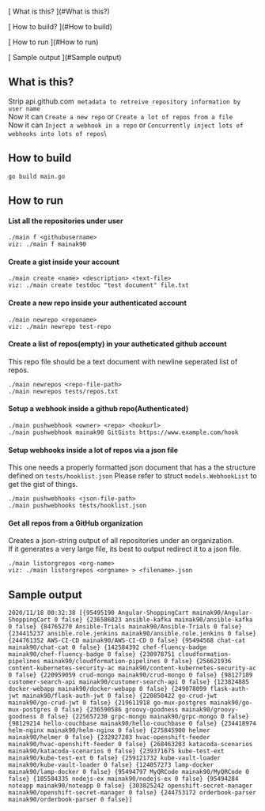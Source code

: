 [ What is this? ](#What is this?)

[ How to build? ](#How to build)

[ How to run ](#How to run)

[ Sample output ](#Sample output)


## What is this?
Strip api.github.com` metadata to retreive repository information
by user name`\
Now it can `Create a new repo` or `Create a lot of repos from a file`\
Now it can `Inject a webhook in a repo` or `Concurrently inject lots of webhooks into lots of repos`\

## How to build
```
go build main.go
```

## How to run
#### List all the repositories under user
```
./main f <githubusername>
viz: ./main f mainak90
```

#### Create a gist inside your account
```
./main create <name> <description> <text-file>
viz: ./main create testdoc "test document" file.txt
```

#### Create a new repo inside your authenticated account
```
./main newrepo <reponame>
viz: ./main newrepo test-repo
```

#### Create a list of repos(empty) in your autheticated github account
This repo file should be a text document with newline seperated list of repos.
```
./main newrepos <repo-file-path>
./main newrepos tests/repos.txt
```

#### Setup a webhook inside a github repo(Authenticated)
```
./main pushwebhook <owner> <repo> <hookurl>
./main pushwebhook mainak90 GitGists https://www.example.com/hook
```

#### Setup webhooks inside a lot of repos via a json file
This one needs a properly formatted json document that has a the structure defined on `tests/hooklist.json`
Please refer to struct `models.WebhookList` to get the gist of things.
```
./main pushwebhooks <json-file-path>
./main pushwebhooks tests/hooklist.json
```

#### Get all repos from a GitHub organization
Creates a json-string output of all repositories under an organization.\
If it generates a very large file, its best to output redirect it to a json file.
```
./main listorgrepos <org-name>
viz: ./main listorgrepos <orgname> > <filename>.json
```


## Sample output
```
2020/11/18 00:32:38 [{95495190 Angular-ShoppingCart mainak90/Angular-ShoppingCart 0 false} {236586823 ansible-kafka mainak90/ansible-kafka 0 false} {84765270 Ansible-Trials mainak90/Ansible-Trials 0 false} {234415237 ansible.role.jenkins mainak90/ansible.role.jenkins 0 false} {244761352 AWS-CI-CD mainak90/AWS-CI-CD 0 false} {95494568 chat-cat mainak90/chat-cat 0 false} {142584392 chef-fluency-badge mainak90/chef-fluency-badge 0 false} {230978751 cloudformation-pipelines mainak90/cloudformation-pipelines 0 false} {256621936 content-kubernetes-security-ac mainak90/content-kubernetes-security-ac 0 false} {220959059 crud-mongo mainak90/crud-mongo 0 false} {98127189 customer-search-api mainak90/customer-search-api 0 false} {123824885 docker-webapp mainak90/docker-webapp 0 false} {249078099 flask-auth-jwt mainak90/flask-auth-jwt 0 false} {220850422 go-crud-jwt mainak90/go-crud-jwt 0 false} {219611918 go-mux-postgres mainak90/go-mux-postgres 0 false} {236590586 groovy-goodness mainak90/groovy-goodness 0 false} {225657230 grpc-mongo mainak90/grpc-mongo 0 false} {98129214 hello-couchbase mainak90/hello-couchbase 0 false} {234418974 helm-nginx mainak90/helm-nginx 0 false} {275845900 helmer mainak90/helmer 0 false} {232927203 hvac-openshift-feeder mainak90/hvac-openshift-feeder 0 false} {268463203 katacoda-scenarios mainak90/katacoda-scenarios 0 false} {239371675 kube-test-ext mainak90/kube-test-ext 0 false} {259121732 kube-vault-loader mainak90/kube-vault-loader 0 false} {124057273 lamp-docker mainak90/lamp-docker 0 false} {95494797 MyQRCode mainak90/MyQRCode 0 false} {105584335 nodejs-ex mainak90/nodejs-ex 0 false} {95494284 noteapp mainak90/noteapp 0 false} {303825242 openshift-secret-manager mainak90/openshift-secret-manager 0 false} {244753172 orderbook-parser mainak90/orderbook-parser 0 false}]
```